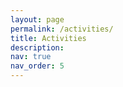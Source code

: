 ```yaml
---
layout: page
permalink: /activities/
title: Activities
description: 
nav: true
nav_order: 5
---
```

